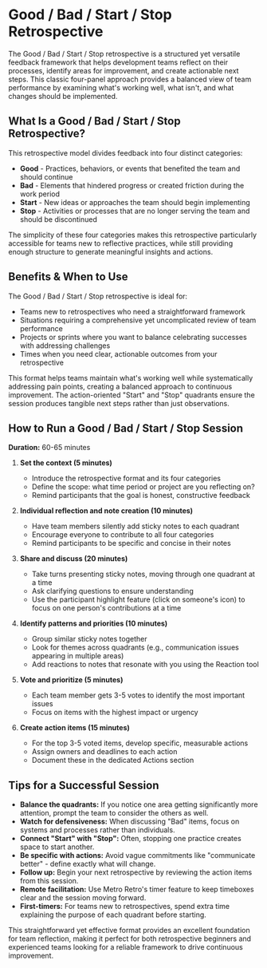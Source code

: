 # Good / Bad / Start / Stop Retrospective

The Good / Bad / Start / Stop retrospective is a structured yet versatile feedback framework that helps development teams reflect on their processes, identify areas for improvement, and create actionable next steps. This classic four-panel approach provides a balanced view of team performance by examining what's working well, what isn't, and what changes should be implemented.

## What Is a Good / Bad / Start / Stop Retrospective?

This retrospective model divides feedback into four distinct categories:

- **Good** - Practices, behaviors, or events that benefited the team and should continue
- **Bad** - Elements that hindered progress or created friction during the work period
- **Start** - New ideas or approaches the team should begin implementing
- **Stop** - Activities or processes that are no longer serving the team and should be discontinued

The simplicity of these four categories makes this retrospective particularly accessible for teams new to reflective practices, while still providing enough structure to generate meaningful insights and actions.

## Benefits & When to Use

The Good / Bad / Start / Stop retrospective is ideal for:

- Teams new to retrospectives who need a straightforward framework
- Situations requiring a comprehensive yet uncomplicated review of team performance
- Projects or sprints where you want to balance celebrating successes with addressing challenges
- Times when you need clear, actionable outcomes from your retrospective

This format helps teams maintain what's working well while systematically addressing pain points, creating a balanced approach to continuous improvement. The action-oriented "Start" and "Stop" quadrants ensure the session produces tangible next steps rather than just observations.

## How to Run a Good / Bad / Start / Stop Session

**Duration:** 60-65 minutes

1. **Set the context (5 minutes)**
   - Introduce the retrospective format and its four categories
   - Define the scope: what time period or project are you reflecting on?
   - Remind participants that the goal is honest, constructive feedback

2. **Individual reflection and note creation (10 minutes)**
   - Have team members silently add sticky notes to each quadrant
   - Encourage everyone to contribute to all four categories
   - Remind participants to be specific and concise in their notes

3. **Share and discuss (20 minutes)**
   - Take turns presenting sticky notes, moving through one quadrant at a time
   - Ask clarifying questions to ensure understanding
   - Use the participant highlight feature (click on someone's icon) to focus on one person's contributions at a time

4. **Identify patterns and priorities (10 minutes)**
   - Group similar sticky notes together
   - Look for themes across quadrants (e.g., communication issues appearing in multiple areas)
   - Add reactions to notes that resonate with you using the Reaction tool

5. **Vote and prioritize (5 minutes)**
   - Each team member gets 3-5 votes to identify the most important issues
   - Focus on items with the highest impact or urgency

6. **Create action items (15 minutes)**
   - For the top 3-5 voted items, develop specific, measurable actions
   - Assign owners and deadlines to each action
   - Document these in the dedicated Actions section

## Tips for a Successful Session

- **Balance the quadrants:** If you notice one area getting significantly more attention, prompt the team to consider the others as well.
- **Watch for defensiveness:** When discussing "Bad" items, focus on systems and processes rather than individuals.
- **Connect "Start" with "Stop":** Often, stopping one practice creates space to start another.
- **Be specific with actions:** Avoid vague commitments like "communicate better" - define exactly what will change.
- **Follow up:** Begin your next retrospective by reviewing the action items from this session.
- **Remote facilitation:** Use Metro Retro's timer feature to keep timeboxes clear and the session moving forward.
- **First-timers:** For teams new to retrospectives, spend extra time explaining the purpose of each quadrant before starting.

This straightforward yet effective format provides an excellent foundation for team reflection, making it perfect for both retrospective beginners and experienced teams looking for a reliable framework to drive continuous improvement.